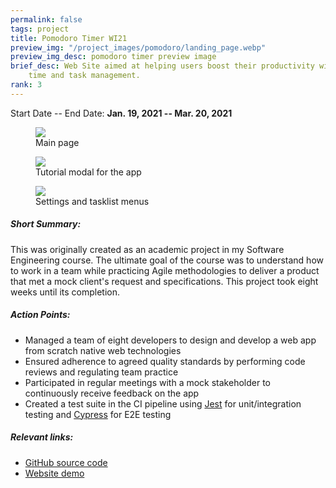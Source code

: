 ```yaml
---
permalink: false
tags: project
title: Pomodoro Timer WI21
preview_img: "/project_images/pomodoro/landing_page.webp"
preview_img_desc: pomodoro timer preview image
brief_desc: Web Site aimed at helping users boost their productivity with better
    time and task management.
rank: 3
---
```

Start Date -- End Date: **Jan. 19, 2021 -- Mar. 20, 2021**

<section class="project-images">
  <figure>
    <img src="{{ '/project_images/pomodoro/landing_page.webp' | url }}" />
    <figcaption>Main page</figcaption>
  </figure>
  <figure>
    <img src="{{ '/project_images/pomodoro/onboarding.webp' | url }}" />
    <figcaption>Tutorial modal for the app</figcaption>
  </figure>
  <figure>
    <img src="{{ '/project_images/pomodoro/settings+tasklist.webp' | url }}" />
    <figcaption>Settings and tasklist menus</figcaption>
  </figure>
</section>

##### Short Summary:
This was originally created as an academic project in my Software Engineering
course. The ultimate goal of the course was to understand how to work in a team
while practicing Agile methodologies to deliver a product that met a mock
client's request and specifications. This project took eight weeks until its
completion.

##### Action Points:
* Managed a team of eight developers to design and develop a web app from
    scratch native web technologies
* Ensured adherence to agreed quality standards by performing code reviews and
    regulating team practice
* Participated in regular meetings with a mock stakeholder to continuously
    receive feedback on the app
* Created a test suite in the CI pipeline using [Jest](https://jestjs.io) for
    unit/integration testing and [Cypress](https://cypress.io) for E2E testing

##### Relevant links:
* [GitHub source code](https://github.com/malcolmmcswain/cse110-w21-group5)
* [Website demo](https://malcolmmcswain.github.io/cse110-w21-group5/)